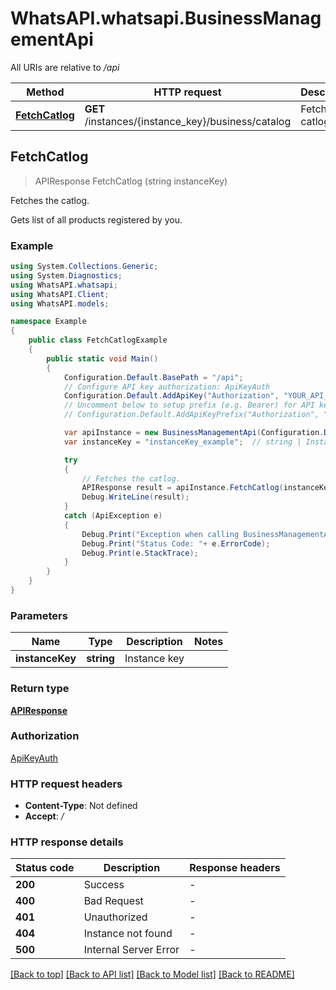 # WhatsAPI.whatsapi.BusinessManagementApi

All URIs are relative to */api*

Method | HTTP request | Description
------------- | ------------- | -------------
[**FetchCatlog**](BusinessManagementApi.md#fetchcatlog) | **GET** /instances/{instance_key}/business/catalog | Fetches the catlog.



## FetchCatlog

> APIResponse FetchCatlog (string instanceKey)

Fetches the catlog.

Gets list of all products registered by you.

### Example

```csharp
using System.Collections.Generic;
using System.Diagnostics;
using WhatsAPI.whatsapi;
using WhatsAPI.Client;
using WhatsAPI.models;

namespace Example
{
    public class FetchCatlogExample
    {
        public static void Main()
        {
            Configuration.Default.BasePath = "/api";
            // Configure API key authorization: ApiKeyAuth
            Configuration.Default.AddApiKey("Authorization", "YOUR_API_KEY");
            // Uncomment below to setup prefix (e.g. Bearer) for API key, if needed
            // Configuration.Default.AddApiKeyPrefix("Authorization", "Bearer");

            var apiInstance = new BusinessManagementApi(Configuration.Default);
            var instanceKey = "instanceKey_example";  // string | Instance key

            try
            {
                // Fetches the catlog.
                APIResponse result = apiInstance.FetchCatlog(instanceKey);
                Debug.WriteLine(result);
            }
            catch (ApiException e)
            {
                Debug.Print("Exception when calling BusinessManagementApi.FetchCatlog: " + e.Message );
                Debug.Print("Status Code: "+ e.ErrorCode);
                Debug.Print(e.StackTrace);
            }
        }
    }
}
```

### Parameters


Name | Type | Description  | Notes
------------- | ------------- | ------------- | -------------
 **instanceKey** | **string**| Instance key | 

### Return type

[**APIResponse**](APIResponse.md)

### Authorization

[ApiKeyAuth](../README.md#ApiKeyAuth)

### HTTP request headers

- **Content-Type**: Not defined
- **Accept**: */*


### HTTP response details
| Status code | Description | Response headers |
|-------------|-------------|------------------|
| **200** | Success |  -  |
| **400** | Bad Request |  -  |
| **401** | Unauthorized |  -  |
| **404** | Instance not found |  -  |
| **500** | Internal Server Error |  -  |

[[Back to top]](#)
[[Back to API list]](../README.md#documentation-for-api-endpoints)
[[Back to Model list]](../README.md#documentation-for-models)
[[Back to README]](../README.md)


